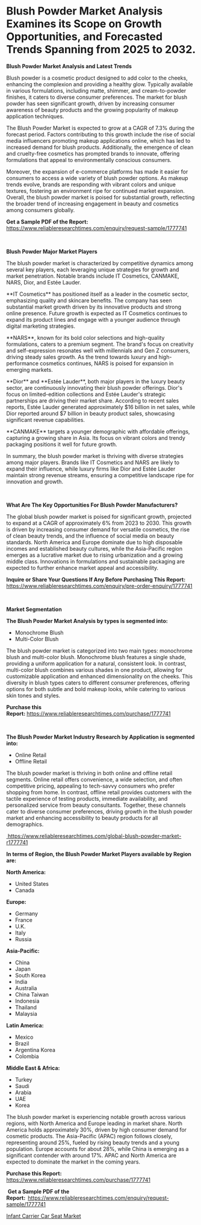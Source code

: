 <p><h1>Blush Powder Market Analysis Examines its Scope on Growth Opportunities, and Forecasted Trends Spanning from 2025 to 2032.</h1></p><p><strong>Blush Powder Market Analysis and Latest Trends</strong></p>
<p><p>Blush powder is a cosmetic product designed to add color to the cheeks, enhancing the complexion and providing a healthy glow. Typically available in various formulations, including matte, shimmer, and cream-to-powder finishes, it caters to diverse consumer preferences. The market for blush powder has seen significant growth, driven by increasing consumer awareness of beauty products and the growing popularity of makeup application techniques.</p><p>The Blush Powder Market is expected to grow at a CAGR of 7.3% during the forecast period. Factors contributing to this growth include the rise of social media influencers promoting makeup applications online, which has led to increased demand for blush products. Additionally, the emergence of clean and cruelty-free cosmetics has prompted brands to innovate, offering formulations that appeal to environmentally conscious consumers. </p><p>Moreover, the expansion of e-commerce platforms has made it easier for consumers to access a wide variety of blush powder options. As makeup trends evolve, brands are responding with vibrant colors and unique textures, fostering an environment ripe for continued market expansion. Overall, the blush powder market is poised for substantial growth, reflecting the broader trend of increasing engagement in beauty and cosmetics among consumers globally.</p></p>
<p><strong>Get a Sample PDF of the Report:&nbsp;</strong> <a href="https://www.reliableresearchtimes.com/enquiry/request-sample/1777741?utm_campaign=2220&utm_medium=2&utm_source=Github&utm_content=ia&utm_term=04042025&utm_id=blush-powder">https://www.reliableresearchtimes.com/enquiry/request-sample/1777741</a></p>
<p>&nbsp;</p>
<p><strong>Blush Powder Major Market Players</strong></p>
<p><p>The blush powder market is characterized by competitive dynamics among several key players, each leveraging unique strategies for growth and market penetration. Notable brands include IT Cosmetics, CANMAKE, NARS, Dior, and Estée Lauder.</p><p>**IT Cosmetics** has positioned itself as a leader in the cosmetic sector, emphasizing quality and skincare benefits. The company has seen substantial market growth driven by its innovative products and strong online presence. Future growth is expected as IT Cosmetics continues to expand its product lines and engage with a younger audience through digital marketing strategies.</p><p>**NARS**, known for its bold color selections and high-quality formulations, caters to a premium segment. The brand's focus on creativity and self-expression resonates well with millennials and Gen Z consumers, driving steady sales growth. As the trend towards luxury and high-performance cosmetics continues, NARS is poised for expansion in emerging markets.</p><p>**Dior** and **Estée Lauder**, both major players in the luxury beauty sector, are continuously innovating their blush powder offerings. Dior's focus on limited-edition collections and Estée Lauder's strategic partnerships are driving their market share. According to recent sales reports, Estée Lauder generated approximately $16 billion in net sales, while Dior reported around $7 billion in beauty product sales, showcasing significant revenue capabilities. </p><p>**CANMAKE** targets a younger demographic with affordable offerings, capturing a growing share in Asia. Its focus on vibrant colors and trendy packaging positions it well for future growth.</p><p>In summary, the blush powder market is thriving with diverse strategies among major players. Brands like IT Cosmetics and NARS are likely to expand their influence, while luxury firms like Dior and Estée Lauder maintain strong revenue streams, ensuring a competitive landscape ripe for innovation and growth.</p></p>
<p>&nbsp;</p>
<p><strong>What Are The Key Opportunities For Blush Powder Manufacturers?</strong></p>
<p><p>The global blush powder market is poised for significant growth, projected to expand at a CAGR of approximately 6% from 2023 to 2030. This growth is driven by increasing consumer demand for versatile cosmetics, the rise of clean beauty trends, and the influence of social media on beauty standards. North America and Europe dominate due to high disposable incomes and established beauty cultures, while the Asia-Pacific region emerges as a lucrative market due to rising urbanization and a growing middle class. Innovations in formulations and sustainable packaging are expected to further enhance market appeal and accessibility.</p></p>
<p><strong>Inquire or Share Your Questions If Any Before Purchasing This Report:</strong> <a href="https://www.reliableresearchtimes.com/enquiry/pre-order-enquiry/1777741?utm_campaign=2220&utm_medium=2&utm_source=Github&utm_content=ia&utm_term=04042025&utm_id=blush-powder">https://www.reliableresearchtimes.com/enquiry/pre-order-enquiry/1777741</a></p>
<p>&nbsp;</p>
<p><strong>Market Segmentation</strong></p>
<p><strong>The Blush Powder Market Analysis by types is segmented into:</strong></p>
<p><ul><li>Monochrome Blush</li><li>Multi-Color Blush</li></ul></p>
<p><p>The blush powder market is categorized into two main types: monochrome blush and multi-color blush. Monochrome blush features a single shade, providing a uniform application for a natural, consistent look. In contrast, multi-color blush combines various shades in one product, allowing for customizable application and enhanced dimensionality on the cheeks. This diversity in blush types caters to different consumer preferences, offering options for both subtle and bold makeup looks, while catering to various skin tones and styles.</p></p>
<p><strong>Purchase this Report:&nbsp;</strong><a href="https://www.reliableresearchtimes.com/purchase/1777741?utm_campaign=2220&utm_medium=2&utm_source=Github&utm_content=ia&utm_term=04042025&utm_id=blush-powder">https://www.reliableresearchtimes.com/purchase/1777741</a></p>
<p>&nbsp;</p>
<p><strong>The Blush Powder Market Industry Research by Application is segmented into:</strong></p>
<p><ul><li>Online Retail</li><li>Offline Retail</li></ul></p>
<p><p>The blush powder market is thriving in both online and offline retail segments. Online retail offers convenience, a wide selection, and often competitive pricing, appealing to tech-savvy consumers who prefer shopping from home. In contrast, offline retail provides customers with the tactile experience of testing products, immediate availability, and personalized service from beauty consultants. Together, these channels cater to diverse consumer preferences, driving growth in the blush powder market and enhancing accessibility to beauty products for all demographics.</p></p>
<p><a href="https://www.reliableresearchtimes.com/global-blush-powder-market-r1777741?utm_campaign=2220&utm_medium=2&utm_source=Github&utm_content=ia&utm_term=04042025&utm_id=blush-powder">&nbsp;https://www.reliableresearchtimes.com/global-blush-powder-market-r1777741</a></p>
<p><strong>In terms of Region, the Blush Powder Market Players available by Region are:</strong></p>
<p>
    <p> <strong> North America: </strong>
        <ul>
            <li>United States</li>
            <li>Canada</li>
        </ul>
        </p> 
    <p> <strong> Europe: </strong>
        <ul>
            <li>Germany</li>
            <li>France</li>
            <li>U.K.</li>
            <li>Italy</li>
            <li>Russia</li>
        </ul>
        </p> 
    <p> <strong> Asia-Pacific: </strong>
        <ul>
            <li>China</li>
            <li>Japan</li>
            <li>South Korea</li>
            <li>India</li>
            <li>Australia</li>
            <li>China Taiwan</li>
            <li>Indonesia</li>
            <li>Thailand</li>
            <li>Malaysia</li>
        </ul>
        </p> 
    <p> <strong> Latin America: </strong>
        <ul>
            <li>Mexico</li>
            <li>Brazil</li>
            <li>Argentina Korea</li>
            <li>Colombia</li>
        </ul>
        </p> 
    <p> <strong> Middle East & Africa: </strong>
        <ul>
            <li>Turkey</li>
            <li>Saudi</li>
            <li>Arabia</li>
            <li>UAE</li>
            <li>Korea</li>
        </ul>
    </p>
    </p>
<p><p>The blush powder market is experiencing notable growth across various regions, with North America and Europe leading in market share. North America holds approximately 30%, driven by high consumer demand for cosmetic products. The Asia-Pacific (APAC) region follows closely, representing around 25%, fueled by rising beauty trends and a young population. Europe accounts for about 28%, while China is emerging as a significant contender with around 17%. APAC and North America are expected to dominate the market in the coming years.</p></p>
<p><strong>Purchase this Report: </strong><a href="https://www.reliableresearchtimes.com/purchase/1777741?utm_campaign=2220&utm_medium=2&utm_source=Github&utm_content=ia&utm_term=04042025&utm_id=blush-powder">https://www.reliableresearchtimes.com/purchase/1777741</a></p>
<p>&nbsp;<strong>Get a Sample PDF of the Report:&nbsp;&nbsp;</strong><a href="https://www.reliableresearchtimes.com/enquiry/request-sample/1777741?utm_campaign=2220&utm_medium=2&utm_source=Github&utm_content=ia&utm_term=04042025&utm_id=blush-powder">https://www.reliableresearchtimes.com/enquiry/request-sample/1777741</a></p>
<p><strong></strong></p>
<p><p><a href="https://github.com/jerhoskinson197676/Market-Research-Report-List-1/blob/main/infant-carrier-car-seat-market.md?utm_campaign=2220&utm_medium=2&utm_source=Github&utm_content=ia&utm_term=04042025&utm_id=blush-powder">Infant Carrier Car Seat Market</a></p></p>
